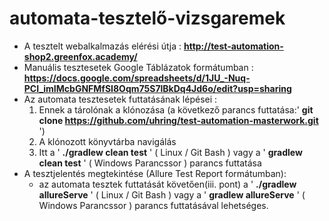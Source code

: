 # automata-tesztelő-vizsgaremek
- A tesztelt webalkalmazás elérési útja : **http://test-automation-shop2.greenfox.academy/**
- Manuális tesztesetek Google Táblázatok formátumban : **https://docs.google.com/spreadsheets/d/1JU_-Nuq-PCI_imIMcbGNFMfSI8Oqm75S7lBkDq4Jd6o/edit?usp=sharing**
- Az automata tesztesetek futtatásának lépései : 
  1. Ennek a tárolónak a klónozása (a következő parancs futtatása:' **git clone https://github.com/uhring/test-automation-masterwork.git** ') 
  2. A klónozott könyvtárba navigálás
  3. Itt a ' **./gradlew clean test** ' ( Linux / Git Bash ) vagy a ' **gradlew clean test** ' ( Windows Parancssor ) parancs futtatása 
- A tesztjelentés megtekintése (Allure Test Report formátumban):
  - az automata tesztek futtatását követően(iii. pont) a ' **./gradlew allureServe** ' ( Linux / Git Bash ) vagy a ' **gradlew allureServe** ' ( Windows Parancssor ) parancs futtatásával lehetséges.
